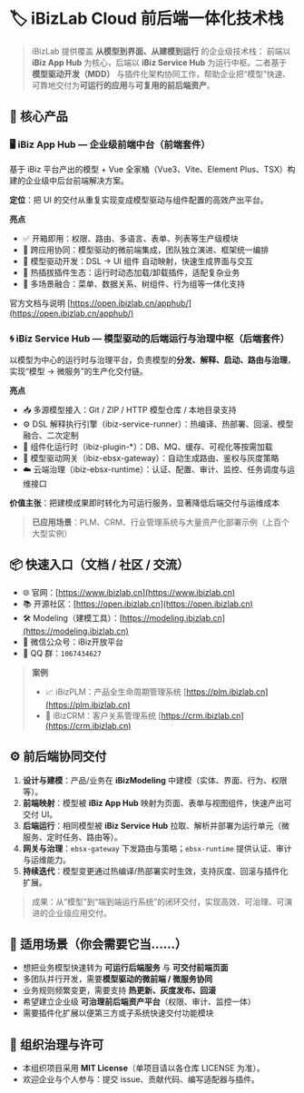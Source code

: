 # 🏷️ iBizLab Cloud 前后端一体化技术栈

> iBizLab 提供覆盖 **从模型到界面、从建模到运行** 的企业级技术栈：
> 前端以 **iBiz App Hub** 为核心，后端以 **iBiz Service Hub** 为运行中枢。二者基于 **模型驱动开发（MDD）** 与插件化架构协同工作，帮助企业把“模型”快速、可靠地交付为**可运行的应用**与**可复用的前后端资产**。

## 🔭 核心产品

### 🖥️ iBiz App Hub — 企业级前端中台（前端套件）

基于 iBiz 平台产出的模型 + Vue 全家桶（Vue3、Vite、Element Plus、TSX）构建的企业级中后台前端解决方案。

**定位**：把 UI 的交付从重复实现变成模型驱动与组件配置的高效产出平台。

**亮点**

* ✅ 开箱即用：权限、路由、多语言、表单、列表等生产级模块
* 🔗 跨应用协同：模型驱动的微前端集成，团队独立演进、框架统一编排
* 🧭 模型驱动开发：DSL → UI 组件 自动映射，快速生成界面与交互
* 🧩 热插拔插件生态：运行时动态加载/卸载插件，适配复杂业务
* 🔀 多场景融合：菜单、数据关系、树组件、行为组等一体化支持

官方文档与说明 [https://open.ibizlab.cn/apphub/](https://open.ibizlab.cn/apphub/)


### 🌀 iBiz Service Hub — 模型驱动的后端运行与治理中枢（后端套件）

以模型为中心的运行时与治理平台，负责模型的**分发、解释、启动、路由与治理**，实现“模型 → 微服务”的生产化交付链。

**亮点**

* 📥 多源模型接入：Git / ZIP / HTTP 模型仓库 / 本地目录支持
* ⚙️ DSL 解释执行引擎（ibiz-service-runner）：热编译、热部署、回滚、模型融合、二次定制
* 🔌 组件化运行时（ibiz-plugin-\*）：DB、MQ、缓存、可视化等按需加载
* 🚪 模型驱动网关（ibiz-ebsx-gateway）：自动生成路由、鉴权与灰度策略
* ☁️ 云端治理（ibiz-ebsx-runtime）：认证、配置、审计、监控、任务调度与运维接口

**价值主张**：把建模成果即时转化为可运行服务，显著降低后端交付与运维成本

> **已应用场景**：PLM、CRM、行业管理系统与大量资产化部署示例（上百个大型实例）

## 📦 快速入口（文档 / 社区 / 交流）

* 🌐 官网：[https://www.ibizlab.cn](https://www.ibizlab.cn)
* 📚 开源社区：[https://open.ibizlab.cn](https://open.ibizlab.cn)
* 🛠 Modeling（建模工具）：[https://modeling.ibizlab.cn](https://modeling.ibizlab.cn)
* 📱 微信公众号：iBiz开放平台
* 💬 QQ 群：`1067434627`

> **案例**
> * 📈 iBizPLM：产品全生命周期管理系统 [https://plm.ibizlab.cn](https://plm.ibizlab.cn)
> * 👥 iBizCRM：客户关系管理系统 [https://crm.ibizlab.cn](https://crm.ibizlab.cn)


## ⚙️ 前后端协同交付

1. **设计与建模**：产品/业务在 **iBizModeling** 中建模（实体、界面、行为、权限等）。
2. **前端映射**：模型被 **iBiz App Hub** 映射为页面、表单与视图组件，快速产出可交付 UI。
3. **后端运行**：相同模型被 **iBiz Service Hub** 拉取、解析并部署为运行单元（微服务、定时任务、路由等）。
4. **网关与治理**：`ebsx-gateway` 下发路由与策略；`ebsx-runtime` 提供认证、审计与运维能力。
5. **持续迭代**：模型变更通过热编译/热部署实时生效，支持灰度、回滚与插件化扩展。

> 成果：从“模型”到“端到端运行系统”的闭环交付，实现高效、可治理、可演进的企业级应用交付。


## 🎯 适用场景（你会需要它当……）

* 想把业务模型快速转为 **可运行后端服务** 与 **可交付前端页面**
* 多团队并行开发，需要**模型驱动的微前端 / 微服务协同**
* 业务规则频繁变更，需要支持 **热更新、灰度发布、回滚**
* 希望建立企业级 **可治理前后端资产平台**（权限、审计、监控一体）
* 需要插件化扩展以便第三方或子系统快速交付功能模块



## 🧾 组织治理与许可

* 本组织项目采用 **MIT License**（单项目请以各仓库 LICENSE 为准）。
* 欢迎企业与个人参与：提交 issue、贡献代码、编写适配器与插件。
